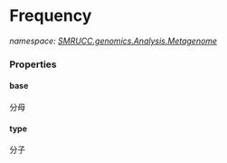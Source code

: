 ﻿# Frequency
_namespace: [SMRUCC.genomics.Analysis.Metagenome](./index.md)_






### Properties

#### base
分母
#### type
分子
